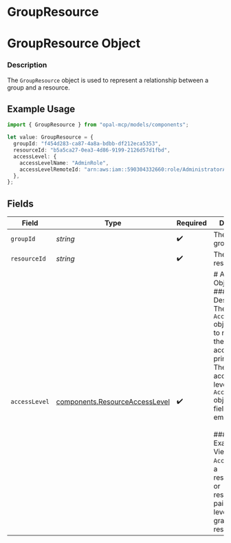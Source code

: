 # GroupResource

# GroupResource Object
### Description
The `GroupResource` object is used to represent a relationship between a group and a resource.

## Example Usage

```typescript
import { GroupResource } from "opal-mcp/models/components";

let value: GroupResource = {
  groupId: "f454d283-ca87-4a8a-bdbb-df212eca5353",
  resourceId: "b5a5ca27-0ea3-4d86-9199-2126d57d1fbd",
  accessLevel: {
    accessLevelName: "AdminRole",
    accessLevelRemoteId: "arn:aws:iam::590304332660:role/AdministratorAccess",
  },
};
```

## Fields

| Field                                                                                                                                                                                                                                                                                                                                                          | Type                                                                                                                                                                                                                                                                                                                                                           | Required                                                                                                                                                                                                                                                                                                                                                       | Description                                                                                                                                                                                                                                                                                                                                                    | Example                                                                                                                                                                                                                                                                                                                                                        |
| -------------------------------------------------------------------------------------------------------------------------------------------------------------------------------------------------------------------------------------------------------------------------------------------------------------------------------------------------------------- | -------------------------------------------------------------------------------------------------------------------------------------------------------------------------------------------------------------------------------------------------------------------------------------------------------------------------------------------------------------- | -------------------------------------------------------------------------------------------------------------------------------------------------------------------------------------------------------------------------------------------------------------------------------------------------------------------------------------------------------------- | -------------------------------------------------------------------------------------------------------------------------------------------------------------------------------------------------------------------------------------------------------------------------------------------------------------------------------------------------------------- | -------------------------------------------------------------------------------------------------------------------------------------------------------------------------------------------------------------------------------------------------------------------------------------------------------------------------------------------------------------- |
| `groupId`                                                                                                                                                                                                                                                                                                                                                      | *string*                                                                                                                                                                                                                                                                                                                                                       | :heavy_check_mark:                                                                                                                                                                                                                                                                                                                                             | The ID of the group.                                                                                                                                                                                                                                                                                                                                           | f454d283-ca87-4a87-bdbb-df212eca5353                                                                                                                                                                                                                                                                                                                           |
| `resourceId`                                                                                                                                                                                                                                                                                                                                                   | *string*                                                                                                                                                                                                                                                                                                                                                       | :heavy_check_mark:                                                                                                                                                                                                                                                                                                                                             | The ID of the resource.                                                                                                                                                                                                                                                                                                                                        | b5a5ca27-0ea3-4d86-9199-2126d57d1fbd                                                                                                                                                                                                                                                                                                                           |
| `accessLevel`                                                                                                                                                                                                                                                                                                                                                  | [components.ResourceAccessLevel](../../models/components/resourceaccesslevel.md)                                                                                                                                                                                                                                                                               | :heavy_check_mark:                                                                                                                                                                                                                                                                                                                                             | # Access Level Object<br/>### Description<br/>The `AccessLevel` object is used to represent the level of access that a principal has. The "default" access<br/>level is a `AccessLevel` object whose fields are all empty strings.<br/><br/>### Usage Example<br/>View the `AccessLevel` of a resource/user or resource/group pair to see the level of access granted to the resource. | {<br/>"access_level_name": "AdminRole",<br/>"access_level_remote_id": "arn:aws:iam::590304332660:role/AdministratorAccess"<br/>}                                                                                                                                                                                                                               |